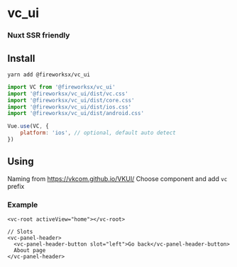 # vc_ui

### Nuxt SSR friendly

## Install
```
yarn add @fireworksx/vc_ui

```

```js
import VC from '@fireworksx/vc_ui'
import '@fireworksx/vc_ui/dist/vc.css'
import '@fireworksx/vc_ui/dist/core.css'
import '@fireworksx/vc_ui/dist/ios.css'
import '@fireworksx/vc_ui/dist/android.css'

Vue.use(VC, {
    platform: 'ios', // optional, default auto detect
})
```

## Using
Naming from https://vkcom.github.io/VKUI/
Choose component and add ```vc``` prefix

### Example
```vue
<vc-root activeView="home"></vc-root>

// Slots
<vc-panel-header>
  <vc-panel-header-button slot="left">Go back</vc-panel-header-button>
  About page
</vc-panel-header>
```
